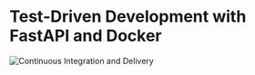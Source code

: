 # Test-Driven Development with FastAPI and Docker

![Continuous Integration and Delivery](https://github.com/RevyTwoHands/fastapi-tdd-docker/workflows/Continuous%20Integration%20and%20Delivery/badge.svg?branch=main)